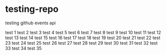 testing-repo
============

testing github events api

test 1
test 2
test 3
test 4
test 5
test 6
test 7
test 8
test 9
test 10
test 11
test 12
test 13
test 14
test 15
test 16
test 17
test 18
test 19
test 20
test 21
test 22
test 23
test 24
test 25
test 26
test 27
test 28
test 29
test 30
test 31
test 32
test 33
test 34
test 35
